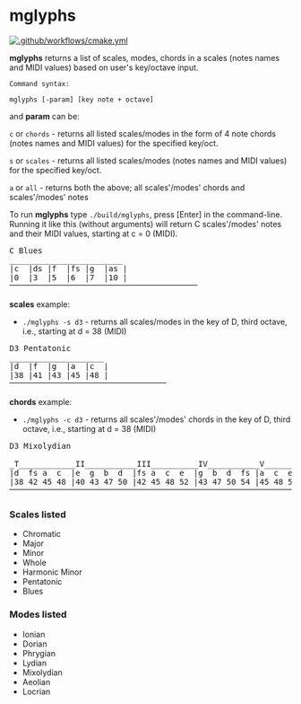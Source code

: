 # mglyphs

[![.github/workflows/cmake.yml](https://github.com/pd3v/mglyphs/actions/workflows/cmake.yml/badge.svg)](https://github.com/pd3v/mglyphs/actions/workflows/cmake.yml)

**mglyphs** returns a list of scales, modes, chords in a scales (notes names and MIDI values) based on user's key/octave input.

	Command syntax:

	mglyphs [-param] [key note + octave] 

and **param** can be:

`c` or `chords` - returns all listed scales/modes in the form of 4 note chords (notes names and MIDI values) for the specified key/oct.

`s` or `scales` - returns all listed scales/modes (notes names and MIDI values) for the specified key/oct.

`a` or `all` -  returns both the above; all scales'/modes' chords and scales'/modes' notes

To run **mglyphs** type `./build/mglyphs`, press [Enter] in the command-line. Running it like this (without arguments) will return C scales'/modes' notes and their MIDI values, starting at c = 0 (MIDI).

<pre>
C Blues
________________________
|c  |ds |f  |fs |g  |as |
|0  |3  |5  |6  |7  |10 |
⎻⎻⎻⎻⎻⎻⎻⎻⎻⎻⎻⎻⎻⎻⎻⎻⎻⎻⎻⎻⎻⎻⎻⎻
</pre>

**scales** example:

- `./mglyphs -s d3` - returns all scales/modes in the key of D, third octave, i.e., starting at d = 38 (MIDI)

<pre>
D3 Pentatonic
____________________
|d  |f  |g  |a  |c  |
|38 |41 |43 |45 |48 |
⎻⎻⎻⎻⎻⎻⎻⎻⎻⎻⎻⎻⎻⎻⎻⎻⎻⎻⎻⎻
</pre>

**chords** example:

- `./mglyphs -c d3` - returns all scales'/modes' chords in the key of D, third octave, i.e., starting at d = 38 (MIDI)

<pre>
D3 Mixolydian

_T____________II___________III__________IV___________V____________VI___________VII_________
|d  fs a  c  |e  g  b  d  |fs a  c  e  |g  b  d  fs |a  c  e  g  |b  d  fs a  |c  e  g  b  |
|38 42 45 48 |40 43 47 50 |42 45 48 52 |43 47 50 54 |45 48 52 55 |47 50 54 57 |48 52 55 59 |
⎻⎻⎻⎻⎻⎻⎻⎻⎻⎻⎻⎻⎻⎻⎻⎻⎻⎻⎻⎻⎻⎻⎻⎻⎻⎻⎻⎻⎻⎻⎻⎻⎻⎻⎻⎻⎻⎻⎻⎻⎻⎻⎻⎻⎻⎻⎻⎻⎻⎻⎻⎻⎻⎻⎻⎻⎻⎻⎻⎻⎻⎻⎻⎻⎻⎻⎻⎻⎻⎻⎻⎻⎻⎻⎻⎻⎻⎻⎻⎻⎻⎻⎻⎻⎻⎻⎻⎻⎻⎻⎻
</pre>

### Scales listed
- Chromatic
- Major
- Minor	
- Whole
- Harmonic Minor
- Pentatonic
- Blues
	
### Modes listed	

- Ionian
- Dorian
- Phrygian
- Lydian 
- Mixolydian
- Aeolian
- Locrian


